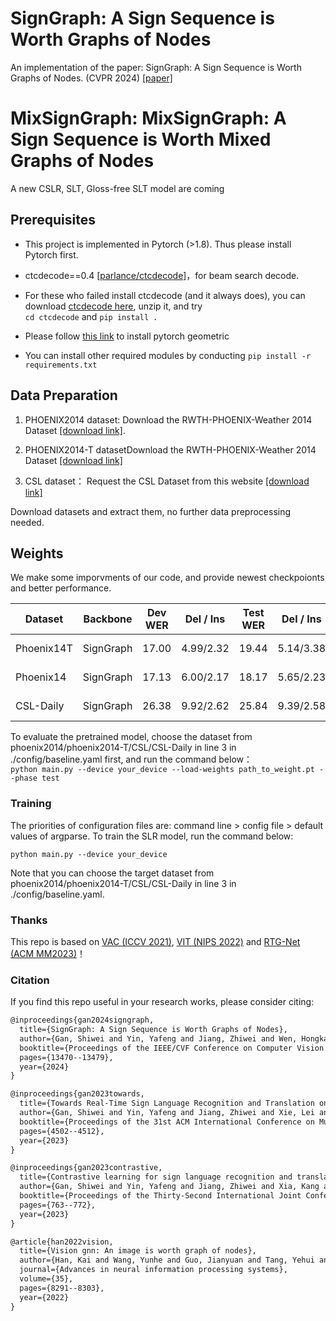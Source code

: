 # SignGraph: A Sign Sequence is Worth Graphs of Nodes
An implementation of the paper: SignGraph: A Sign Sequence is Worth Graphs of Nodes. (CVPR 2024) [[paper]](https://openaccess.thecvf.com/content/CVPR2024/papers/Gan_SignGraph_A_Sign_Sequence_is_Worth_Graphs_of_Nodes_CVPR_2024_paper.pdf)

# MixSignGraph: MixSignGraph: A Sign Sequence is Worth Mixed Graphs of Nodes

A new CSLR, SLT, Gloss-free SLT model are coming

## Prerequisites

- This project is implemented in Pytorch (>1.8). Thus please install Pytorch first.

- ctcdecode==0.4 [[parlance/ctcdecode]](https://github.com/parlance/ctcdecode)，for beam search decode.

- For these who failed install ctcdecode (and it always does), you can download [ctcdecode here](https://drive.google.com/file/d/1LjbJz60GzT4qK6WW59SIB1Zi6Sy84wOS/view?usp=sharing), unzip it, and try    
`cd ctcdecode` and `pip install .`

- Please follow [this link](https://pytorch-geometric.readthedocs.io/en/latest/install/installation.html) to install pytorch geometric

- You can install other required modules by conducting 
   `pip install -r requirements.txt`

 

 

## Data Preparation
 
1. PHOENIX2014 dataset: Download the RWTH-PHOENIX-Weather 2014 Dataset [[download link]](https://www-i6.informatik.rwth-aachen.de/~koller/RWTH-PHOENIX/). 

2. PHOENIX2014-T datasetDownload the RWTH-PHOENIX-Weather 2014 Dataset [[download link]](https://www-i6.informatik.rwth-aachen.de/~koller/RWTH-PHOENIX-2014-T/)

3. CSL dataset： Request the CSL Dataset from this website [[download link]](https://ustc-slr.github.io/openresources/cslr-dataset-2015/index.html)

 
Download datasets and extract them, no further data preprocessing needed. 

## Weights  

We make some imporvments of our code, and provide newest checkpoionts and better performance.

|Dataset | Backbone | Dev WER | Del / Ins | Test WER  | Del / Ins | Pretrained model                                            |
| --------| -------- | ---------- | ----------- | ----------- | -----------| --- |
|Phoenix14T | SignGraph |  17.00|4.99/2.32| 19.44| 5.14/3.38|[[Google Drive]](https://drive.google.com/drive/folders/1FVvbXV7f2-5lJhVlCm-bqzyZ55C1LQ-g?usp=sharing) |
|Phoenix14 |SignGraph|17.13|6.00/2.17| 18.17|5.65/2.23|[[Google Drive]](https://drive.google.com/drive/folders/1O5JBkmnu2TO8Domzd60tqql8l1zNCzHc?usp=sharing) |
|CSL-Daily |SignGraph|26.38|9.92/2.62| 25.84|9.39/2.58|[[Google Drive]](https://drive.google.com/drive/folders/1t09Ixpiujw6WJrkSF8gwexvKJie4RGsh?usp=sharing) |



​To evaluate the pretrained model, choose the dataset from phoenix2014/phoenix2014-T/CSL/CSL-Daily in line 3 in ./config/baseline.yaml first, and run the command below：   
`python main.py --device your_device --load-weights path_to_weight.pt --phase test`

### Training

The priorities of configuration files are: command line > config file > default values of argparse. To train the SLR model, run the command below:

`python main.py --device your_device`

Note that you can choose the target dataset from phoenix2014/phoenix2014-T/CSL/CSL-Daily in line 3 in ./config/baseline.yaml.
 
### Thanks

This repo is based on [VAC (ICCV 2021)](https://openaccess.thecvf.com/content/ICCV2021/html/Min_Visual_Alignment_Constraint_for_Continuous_Sign_Language_Recognition_ICCV_2021_paper.html), [VIT (NIPS 2022)](https://arxiv.org/abs/2206.00272) and [RTG-Net (ACM MM2023)](https://dl.acm.org/doi/10.1145/3581783.3611820)！

### Citation

If you find this repo useful in your research works, please consider citing:

```latex
@inproceedings{gan2024signgraph,
  title={SignGraph: A Sign Sequence is Worth Graphs of Nodes},
  author={Gan, Shiwei and Yin, Yafeng and Jiang, Zhiwei and Wen, Hongkai and Xie, Lei and Lu, Sanglu},
  booktitle={Proceedings of the IEEE/CVF Conference on Computer Vision and Pattern Recognition},
  pages={13470--13479},
  year={2024}
}

@inproceedings{gan2023towards,
  title={Towards Real-Time Sign Language Recognition and Translation on Edge Devices},
  author={Gan, Shiwei and Yin, Yafeng and Jiang, Zhiwei and Xie, Lei and Lu, Sanglu},
  booktitle={Proceedings of the 31st ACM International Conference on Multimedia},
  pages={4502--4512},
  year={2023}
}

@inproceedings{gan2023contrastive,
  title={Contrastive learning for sign language recognition and translation},
  author={Gan, Shiwei and Yin, Yafeng and Jiang, Zhiwei and Xia, Kang and Xie, Lei and Lu, Sanglu},
  booktitle={Proceedings of the Thirty-Second International Joint Conference on Artificial Intelligence, IJCAI-23},
  pages={763--772},
  year={2023}
}

@article{han2022vision,
  title={Vision gnn: An image is worth graph of nodes},
  author={Han, Kai and Wang, Yunhe and Guo, Jianyuan and Tang, Yehui and Wu, Enhua},
  journal={Advances in neural information processing systems},
  volume={35},
  pages={8291--8303},
  year={2022}
} 
```
